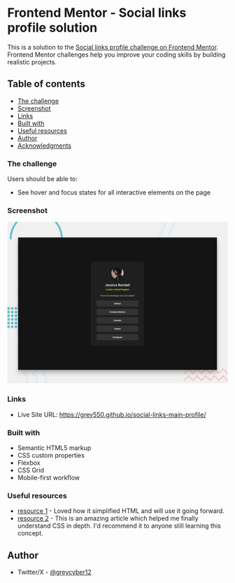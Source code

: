 # Frontend Mentor - Social links profile solution

This is a solution to the [Social links profile challenge on Frontend Mentor](https://www.frontendmentor.io/challenges/social-links-profile-UG32l9m6dQ). Frontend Mentor challenges help you improve your coding skills by building realistic projects. 

## Table of contents

  - [The challenge](#the-challenge)
  - [Screenshot](#screenshot)
  - [Links](#links)
  - [Built with](#built-with)
  - [Useful resources](#useful-resources)
- [Author](#author)
- [Acknowledgments](#acknowledgments)


### The challenge

Users should be able to:

- See hover and focus states for all interactive elements on the page

### Screenshot

![](./design/desktop-preview.jpg)


### Links

- Live Site URL: https://grey550.github.io/social-links-main-profile/

### Built with

- Semantic HTML5 markup
- CSS custom properties
- Flexbox
- CSS Grid
- Mobile-first workflow

### Useful resources

- [resource 1](https://developer.mozilla.org/en-US/docs/Web/HTML) - Loved how it simplified HTML and will use it going forward.
- [resource 2](https://developer.mozilla.org/en-US/docs/Web/CSS) - This is an amazing article which helped me finally understand CSS in depth. I'd recommend it to anyone still learning this concept.

## Author

- Twitter/X - [@greycyber12](https://twitter.com/GreyCyber12)
